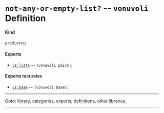 

<a id='definition__vonuvoli__not-any-or-empty-list_3f'></a>

# `not-any-or-empty-list?` -- `vonuvoli` Definition


<a id='definition__vonuvoli__not-any-or-empty-list_3f__kind'></a>

#### Kind

`predicate`;


<a id='definition__vonuvoli__not-any-or-empty-list_3f__exports'></a>

#### Exports

 * [`vs:lists`](../../vonuvoli/exports/vs_3a_lists.md#export__vonuvoli__vs_3a_lists) -- `(vonuvoli pairs)`;


<a id='definition__vonuvoli__not-any-or-empty-list_3f__exports-recursive'></a>

#### Exports recursive

 * [`vs:base`](../../vonuvoli/exports/vs_3a_base.md#export__vonuvoli__vs_3a_base) -- `(vonuvoli base)`;

----

Goto: [library](../../vonuvoli/_index.md#library__vonuvoli), [categories](../../vonuvoli/categories/_index.md#toc__vonuvoli__categories), [exports](../../vonuvoli/exports/_index.md#toc__vonuvoli__exports), [definitions](../../vonuvoli/definitions/_index.md#toc__vonuvoli__definitions), other [libraries](../../_libraries.md#toc__libraries).

----


